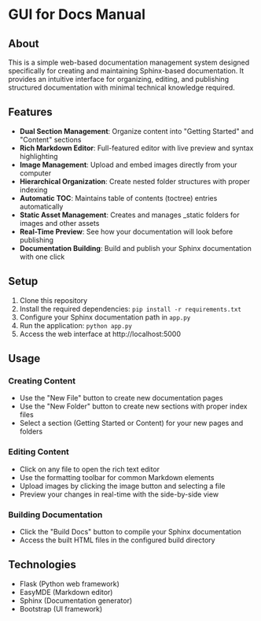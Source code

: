 # GUI for Docs Manual

## About

This is a simple web-based documentation management system designed specifically for creating and maintaining Sphinx-based documentation. It provides an intuitive interface for organizing, editing, and publishing structured documentation with minimal technical knowledge required.

## Features

- **Dual Section Management**: Organize content into "Getting Started" and "Content" sections
- **Rich Markdown Editor**: Full-featured editor with live preview and syntax highlighting
- **Image Management**: Upload and embed images directly from your computer
- **Hierarchical Organization**: Create nested folder structures with proper indexing
- **Automatic TOC**: Maintains table of contents (toctree) entries automatically
- **Static Asset Management**: Creates and manages _static folders for images and other assets
- **Real-Time Preview**: See how your documentation will look before publishing
- **Documentation Building**: Build and publish your Sphinx documentation with one click

## Setup

1. Clone this repository
2. Install the required dependencies: `pip install -r requirements.txt`
3. Configure your Sphinx documentation path in `app.py`
4. Run the application: `python app.py`
5. Access the web interface at http://localhost:5000

## Usage

### Creating Content

- Use the "New File" button to create new documentation pages
- Use the "New Folder" button to create new sections with proper index files
- Select a section (Getting Started or Content) for your new pages and folders

### Editing Content

- Click on any file to open the rich text editor
- Use the formatting toolbar for common Markdown elements
- Upload images by clicking the image button and selecting a file
- Preview your changes in real-time with the side-by-side view

### Building Documentation

- Click the "Build Docs" button to compile your Sphinx documentation
- Access the built HTML files in the configured build directory

## Technologies

- Flask (Python web framework)
- EasyMDE (Markdown editor)
- Sphinx (Documentation generator)
- Bootstrap (UI framework)


